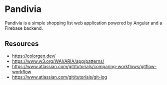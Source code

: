 # Pandivia

Pandivia is a simple shopping list web application powered by Angular and a Firebase backend.

## Resources

- https://colorgen.dev/
- https://www.w3.org/WAI/ARIA/apg/patterns/
- https://www.atlassian.com/git/tutorials/comparing-workflows/gitflow-workflow
- https://www.atlassian.com/git/tutorials/git-log
